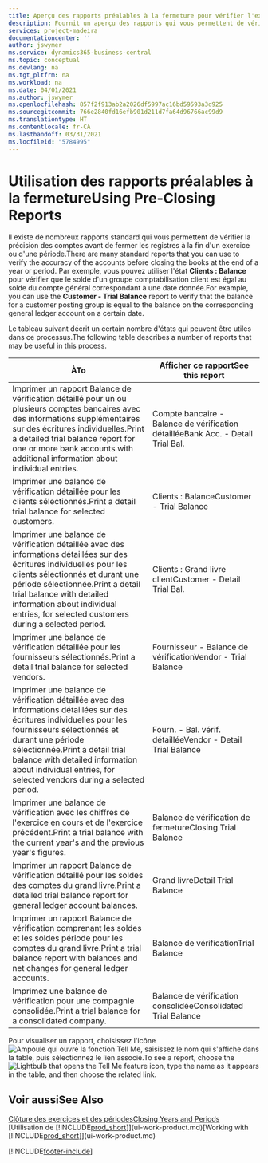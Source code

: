 ```yaml
---
title: Aperçu des rapports préalables à la fermeture pour vérifier l'exactitude des comptes | Microsoft Docs
description: Fournit un aperçu des rapports qui vous permettent de vérifier l'exactitude des comptes avant de fermer les registres à la fin d'un exercice ou d'une période.
services: project-madeira
documentationcenter: ''
author: jswymer
ms.service: dynamics365-business-central
ms.topic: conceptual
ms.devlang: na
ms.tgt_pltfrm: na
ms.workload: na
ms.date: 04/01/2021
ms.author: jswymer
ms.openlocfilehash: 857f2f913ab2a2026df5997ac16bd59593a3d925
ms.sourcegitcommit: 766e2840fd16efb901d211d7fa64d96766ac99d9
ms.translationtype: HT
ms.contentlocale: fr-CA
ms.lasthandoff: 03/31/2021
ms.locfileid: "5784995"
---
```

# <a name="using-pre-closing-reports"></a><span data-ttu-id="db7af-103">Utilisation des rapports préalables à la fermeture</span><span class="sxs-lookup"><span data-stu-id="db7af-103">Using Pre-Closing Reports</span></span>
<span data-ttu-id="db7af-104">Il existe de nombreux rapports standard qui vous permettent de vérifier la précision des comptes avant de fermer les registres à la fin d'un exercice ou d'une période.</span><span class="sxs-lookup"><span data-stu-id="db7af-104">There are many standard reports that you can use to verify the accuracy of the accounts before closing the books at the end of a year or period.</span></span> <span data-ttu-id="db7af-105">Par exemple, vous pouvez utiliser l'état **Clients : Balance** pour vérifier que le solde d'un groupe comptabilisation client est égal au solde du compte général correspondant à une date donnée.</span><span class="sxs-lookup"><span data-stu-id="db7af-105">For example, you can use the **Customer - Trial Balance** report to verify that the balance for a customer posting group is equal to the balance on the corresponding general ledger account on a certain date.</span></span>

<span data-ttu-id="db7af-106">Le tableau suivant décrit un certain nombre d'états qui peuvent être utiles dans ce processus.</span><span class="sxs-lookup"><span data-stu-id="db7af-106">The following table describes a number of reports that may be useful in this process.</span></span>

| <span data-ttu-id="db7af-107">À</span><span class="sxs-lookup"><span data-stu-id="db7af-107">To</span></span> | <span data-ttu-id="db7af-108">Afficher ce rapport</span><span class="sxs-lookup"><span data-stu-id="db7af-108">See this report</span></span> |
| --- | --- |
| <span data-ttu-id="db7af-109">Imprimer un rapport Balance de vérification détaillé pour un ou plusieurs comptes bancaires avec des informations supplémentaires sur des écritures individuelles.</span><span class="sxs-lookup"><span data-stu-id="db7af-109">Print a detailed trial balance report for one or more bank accounts with additional information about individual entries.</span></span> |<span data-ttu-id="db7af-110">Compte bancaire - Balance de vérification détaillée</span><span class="sxs-lookup"><span data-stu-id="db7af-110">Bank Acc. - Detail Trial Bal.</span></span> |
| <span data-ttu-id="db7af-111">Imprimer une balance de vérification détaillée pour les clients sélectionnés.</span><span class="sxs-lookup"><span data-stu-id="db7af-111">Print a detail trial balance for selected customers.</span></span> |<span data-ttu-id="db7af-112">Clients : Balance</span><span class="sxs-lookup"><span data-stu-id="db7af-112">Customer - Trial Balance</span></span> |
| <span data-ttu-id="db7af-113">Imprimer une balance de vérification détaillée avec des informations détaillées sur des écritures individuelles pour les clients sélectionnés et durant une période sélectionnée.</span><span class="sxs-lookup"><span data-stu-id="db7af-113">Print a detail trial balance with detailed information about individual entries, for selected customers during a selected period.</span></span> |<span data-ttu-id="db7af-114">Clients : Grand livre client</span><span class="sxs-lookup"><span data-stu-id="db7af-114">Customer - Detail Trial Bal.</span></span> |
| <span data-ttu-id="db7af-115">Imprimer une balance de vérification détaillée pour les fournisseurs sélectionnés.</span><span class="sxs-lookup"><span data-stu-id="db7af-115">Print a detail trial balance for selected vendors.</span></span> |<span data-ttu-id="db7af-116">Fournisseur - Balance de vérification</span><span class="sxs-lookup"><span data-stu-id="db7af-116">Vendor - Trial Balance</span></span> |
| <span data-ttu-id="db7af-117">Imprimer une balance de vérification détaillée avec des informations détaillées sur des écritures individuelles pour les fournisseurs sélectionnés et durant une période sélectionnée.</span><span class="sxs-lookup"><span data-stu-id="db7af-117">Print a detail trial balance with detailed information about individual entries, for selected vendors during a selected period.</span></span> |<span data-ttu-id="db7af-118">Fourn. - Bal. vérif. détaillée</span><span class="sxs-lookup"><span data-stu-id="db7af-118">Vendor - Detail Trial Balance</span></span> |
| <span data-ttu-id="db7af-119">Imprimer une balance de vérification avec les chiffres de l'exercice en cours et de l'exercice précédent.</span><span class="sxs-lookup"><span data-stu-id="db7af-119">Print a trial balance with the current year's and the previous year's figures.</span></span> |<span data-ttu-id="db7af-120">Balance de vérification de fermeture</span><span class="sxs-lookup"><span data-stu-id="db7af-120">Closing Trial Balance</span></span> |
| <span data-ttu-id="db7af-121">Imprimer un rapport Balance de vérification détaillé pour les soldes des comptes du grand livre.</span><span class="sxs-lookup"><span data-stu-id="db7af-121">Print a detailed trial balance report for general ledger account balances.</span></span> |<span data-ttu-id="db7af-122">Grand livre</span><span class="sxs-lookup"><span data-stu-id="db7af-122">Detail Trial Balance</span></span> |
| <span data-ttu-id="db7af-123">Imprimer un rapport Balance de vérification comprenant les soldes et les soldes période pour les comptes du grand livre.</span><span class="sxs-lookup"><span data-stu-id="db7af-123">Print a trial balance report with balances and net changes for general ledger accounts.</span></span> |<span data-ttu-id="db7af-124">Balance de vérification</span><span class="sxs-lookup"><span data-stu-id="db7af-124">Trial Balance</span></span> |
| <span data-ttu-id="db7af-125">Imprimez une balance de vérification pour une compagnie consolidée.</span><span class="sxs-lookup"><span data-stu-id="db7af-125">Print a trial balance for a consolidated company.</span></span> |<span data-ttu-id="db7af-126">Balance de vérification consolidée</span><span class="sxs-lookup"><span data-stu-id="db7af-126">Consolidated Trial Balance</span></span> |

<span data-ttu-id="db7af-127">Pour visualiser un rapport, choisissez l'icône ![Ampoule qui ouvre la fonction Tell Me](media/ui-search/search_small.png "Dites-moi ce que vous voulez faire"), saisissez le nom qui s'affiche dans la table, puis sélectionnez le lien associé.</span><span class="sxs-lookup"><span data-stu-id="db7af-127">To see a report, choose the ![Lightbulb that opens the Tell Me feature](media/ui-search/search_small.png "Tell me what you want to do") icon, type the name as it appears in the table, and then choose the related link.</span></span>

## <a name="see-also"></a><span data-ttu-id="db7af-128">Voir aussi</span><span class="sxs-lookup"><span data-stu-id="db7af-128">See Also</span></span>
[<span data-ttu-id="db7af-129">Clôture des exercices et des périodes</span><span class="sxs-lookup"><span data-stu-id="db7af-129">Closing Years and Periods</span></span>](year-close-years-periods.md)  
<span data-ttu-id="db7af-130">[Utilisation de [!INCLUDE[prod_short](includes/prod_short.md)]](ui-work-product.md)</span><span class="sxs-lookup"><span data-stu-id="db7af-130">[Working with [!INCLUDE[prod_short](includes/prod_short.md)]](ui-work-product.md)</span></span>



[!INCLUDE[footer-include](includes/footer-banner.md)]